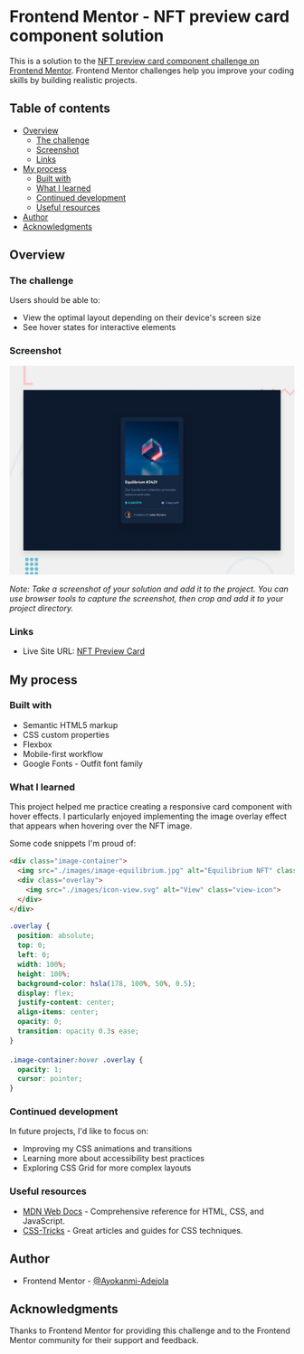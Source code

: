 # Frontend Mentor - NFT preview card component solution

This is a solution to the [NFT preview card component challenge on Frontend Mentor](https://www.frontendmentor.io/challenges/nft-preview-card-component-SbdUL_w0U). Frontend Mentor challenges help you improve your coding skills by building realistic projects.

## Table of contents

- [Overview](#overview)
  - [The challenge](#the-challenge)
  - [Screenshot](#screenshot)
  - [Links](#links)
- [My process](#my-process)
  - [Built with](#built-with)
  - [What I learned](#what-i-learned)
  - [Continued development](#continued-development)
  - [Useful resources](#useful-resources)
- [Author](#author)
- [Acknowledgments](#acknowledgments)

## Overview

### The challenge

Users should be able to:

- View the optimal layout depending on their device's screen size
- See hover states for interactive elements

### Screenshot

![](./preview.jpg)

*Note: Take a screenshot of your solution and add it to the project. You can use browser tools to capture the screenshot, then crop and add it to your project directory.*

### Links

- Live Site URL: [NFT Preview Card]()

## My process

### Built with

- Semantic HTML5 markup
- CSS custom properties
- Flexbox
- Mobile-first workflow
- Google Fonts - Outfit font family

### What I learned

This project helped me practice creating a responsive card component with hover effects. I particularly enjoyed implementing the image overlay effect that appears when hovering over the NFT image.

Some code snippets I'm proud of:

```html
<div class="image-container">
  <img src="./images/image-equilibrium.jpg" alt="Equilibrium NFT" class="nft-image">
  <div class="overlay">
    <img src="./images/icon-view.svg" alt="View" class="view-icon">
  </div>
</div>
```

```css
.overlay {
  position: absolute;
  top: 0;
  left: 0;
  width: 100%;
  height: 100%;
  background-color: hsla(178, 100%, 50%, 0.5);
  display: flex;
  justify-content: center;
  align-items: center;
  opacity: 0;
  transition: opacity 0.3s ease;
}

.image-container:hover .overlay {
  opacity: 1;
  cursor: pointer;
}
```

### Continued development

In future projects, I'd like to focus on:
- Improving my CSS animations and transitions
- Learning more about accessibility best practices
- Exploring CSS Grid for more complex layouts

### Useful resources

- [MDN Web Docs](https://developer.mozilla.org/en-US/) - Comprehensive reference for HTML, CSS, and JavaScript.
- [CSS-Tricks](https://css-tricks.com/) - Great articles and guides for CSS techniques.

## Author

- Frontend Mentor - [@Ayokanmi-Adejola](https://www.frontendmentor.io/profile/Ayokanmi-Adejola)


## Acknowledgments

Thanks to Frontend Mentor for providing this challenge and to the Frontend Mentor community for their support and feedback.
